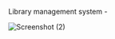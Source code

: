 Library management system - 

![Screenshot (2)](https://github.com/user-attachments/assets/165769e0-fc57-4d6c-8d89-8cabdc1c2143)

